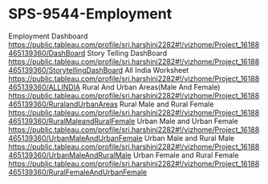 # SPS-9544-Employment
Employment
Dashboard https://public.tableau.com/profile/sri.harshini2282#!/vizhome/Project_16188465139360/DashBoard
  Story Telling DashBoard https://public.tableau.com/profile/sri.harshini2282#!/vizhome/Project_16188465139360/StorytellingDashBoard
 All India Worksheet https://public.tableau.com/profile/sri.harshini2282#!/vizhome/Project_16188465139360/ALLINDIA
 Rural And Urban Areas(Male And Female) https://public.tableau.com/profile/sri.harshini2282#!/vizhome/Project_16188465139360/RuralandUrbanAreas
Rural Male and Rural Female https://public.tableau.com/profile/sri.harshini2282#!/vizhome/Project_16188465139360/RuralMaleandRuralFemale
Urban Male and Urban Female https://public.tableau.com/profile/sri.harshini2282#!/vizhome/Project_16188465139360/UrbanMaleAndUrbanFemale
Urban Male and Rural Male https://public.tableau.com/profile/sri.harshini2282#!/vizhome/Project_16188465139360/UrbanMaleAndRuralMale
Urban Female and Rural Female https://public.tableau.com/profile/sri.harshini2282#!/vizhome/Project_16188465139360/RuralFemaleAndUrbanFemale 
